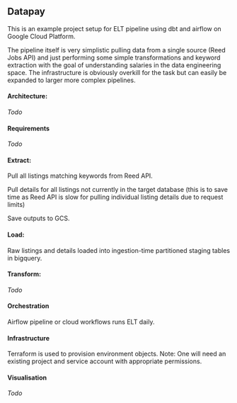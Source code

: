 ## Datapay

This is an example project setup for ELT pipeline using dbt and airflow on Google Cloud Platform. 

The pipeline itself is very simplistic pulling data from a single source (Reed Jobs API) and just performing some simple transformations and keyword extraction with the goal of understanding salaries in the data engineering space. The infrastructure is obviously overkill for the task but can easily be expanded to larger more complex pipelines.

#### Architecture:

*Todo*

#### Requirements

*Todo*

#### Extract:

Pull all listings matching keywords from Reed API. 

Pull details for all listings not currently in the target database (this is to save time as Reed API is slow for pulling individual listing details due to request limits)

Save outputs to GCS.


#### Load:

Raw listings and details loaded into ingestion-time partitioned staging tables in bigquery.



#### Transform:
*Todo*


#### Orchestration

Airflow pipeline or cloud workflows runs ELT daily.

#### Infrastructure

Terraform is used to provision environment objects. Note: One will need an existing project and service account with appropriate permissions.



#### Visualisation

*Todo* 

